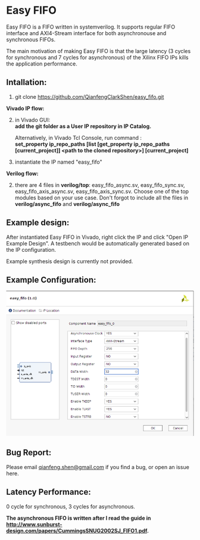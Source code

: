 # Easy FIFO

Easy FIFO is a FIFO written in systemverilog. It supports regular FIFO interface and AXI4-Stream interface for both asynchronouse and synchronous FIFOs.

The main motivation of making Easy FIFO is that the large latency (3 cycles for synchronous and 7 cycles for asynchronous) of the Xilinx FIFO IPs kills the application performance.

## Intallation:

1. git clone https://github.com/QianfengClarkShen/easy_fifo.git
    
**Vivado IP flow:**
  
2. in Vivado GUI:  
   **add the git folder as a User IP repository in IP Catalog.**
         
   Alternatively, in Vivado Tcl Console, run command :  
   **set_property  ip_repo_paths  [list [get_property ip_repo_paths [current_project]] \<path to the cloned repository\>] [current_project]**
            
3. instantiate the IP named "easy_fifo"
        
**Verilog flow:**
    
2. there are 4 files in **verilog/top**: easy_fifo_async.sv, easy_fifo_sync.sv, easy_fifo_axis_async.sv, easy_fifo_axis_sync.sv. Choose one of the top modules based on your use case. Don't forgot to include all the files in **verilog/async_fifo** and **verilog/async_fifo**

## Example design:

After instantiated Easy FIFO in Vivado, right click the IP and click "Open IP Example Design". A testbench would be automatically generated based on the IP configuration.
    
Example synthesis design is currently not provided.

## Example Configuration:
![config](/pictures/FIFO_config.png)
    
## Bug Report:
Please email qianfeng.shen@gmail.com if you find a bug, or open an issue here.

## Latency Performance:
0 cycle for synchronous, 3 cycles for asynchronous.

**The asynchronous FIFO is written after I read the guide in http://www.sunburst-design.com/papers/CummingsSNUG2002SJ_FIFO1.pdf.**
